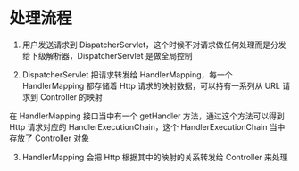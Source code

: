 # 处理流程

1. 用户发送请求到 DispatcherServlet，这个时候不对请求做任何处理而是分发给下级解析器，DispatcherServlet 是做全局控制

2. DispatcherServlet 把请求转发给 HandlerMapping，每一个 HandlerMapping 都存储着 Http 请求的映射数据，可以持有一系列从 URL 请求到 Controller 的映射

在 HandlerMapping 接口当中有一个 getHandler 方法，通过这个方法可以得到 Http 请求对应的 HandlerExecutionChain，这个 HandlerExecutionChain 当中存放了 Controller 对象

3. HandlerMapping 会把 Http 根据其中的映射的关系转发给 Controller 来处理
